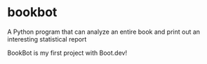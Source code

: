 # bookbot
A Python program that can analyze an entire book and print out an interesting statistical report

BookBot is my first project with Boot.dev!
